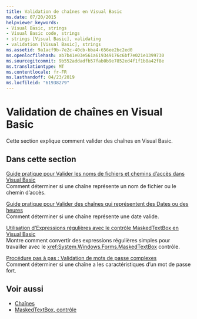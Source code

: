 ```yaml
---
title: Validation de chaînes en Visual Basic
ms.date: 07/20/2015
helpviewer_keywords:
- Visual Basic, strings
- Visual Basic code, strings
- strings [Visual Basic], validating
- validation [Visual Basic], strings
ms.assetid: 9a1acf9b-7e2c-40cb-bba4-656ee2bc2ed0
ms.openlocfilehash: ab7b41e03e561a619349176c6bf7e021e1399730
ms.sourcegitcommit: 9b552addadfb57fab0b9e7852ed4f1f1b8a42f8e
ms.translationtype: MT
ms.contentlocale: fr-FR
ms.lasthandoff: 04/23/2019
ms.locfileid: "61938279"
---
```

# <a name="validating-strings-in-visual-basic"></a>Validation de chaînes en Visual Basic
Cette section explique comment valider des chaînes en Visual Basic.  
  
## <a name="in-this-section"></a>Dans cette section  
 [Guide pratique pour Valider les noms de fichiers et chemins d’accès dans Visual Basic](../../../../visual-basic/programming-guide/language-features/strings/how-to-validate-file-names-and-paths.md)  
 Comment déterminer si une chaîne représente un nom de fichier ou le chemin d’accès.  
  
 [Guide pratique pour Valider des chaînes qui représentent des Dates ou des heures](../../../../visual-basic/programming-guide/language-features/strings/how-to-validate-strings-that-represent-dates-or-times.md)  
 Comment déterminer si une chaîne représente une date valide.  
  
 [Utilisation d’Expressions régulières avec le contrôle MaskedTextBox en Visual Basic](../../../../visual-basic/programming-guide/language-features/strings/using-regular-expressions-with-the-maskedtextbox-control.md)  
 Montre comment convertir des expressions régulières simples pour travailler avec le <xref:System.Windows.Forms.MaskedTextBox> contrôle.  
  
 [Procédure pas à pas : Validation de mots de passe complexes](../../../../visual-basic/programming-guide/language-features/strings/walkthrough-validating-that-passwords-are-complex.md)  
 Comment déterminer si une chaîne a les caractéristiques d’un mot de passe fort.  
  
## <a name="see-also"></a>Voir aussi

- [Chaînes](../../../../visual-basic/programming-guide/language-features/strings/index.md)
- [MaskedTextBox, contrôle](../../../../framework/winforms/controls/maskedtextbox-control-windows-forms.md)
